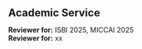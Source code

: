 <h1 id="services"></h1>

<h2 style="margin: 30px 0px 10px;">Academic Service</h2>

<p>
<strong>Reviewer for:</strong> 
<a>ISBI 2025, MICCAI 2025</a>
<br />
<!-- <strong>Office Location:</strong> Centre de Nanosciences et de Nanotechnologies
<br /> -->
<strong>Reviewer for:</strong> 
<a>xx</a>
<br />
